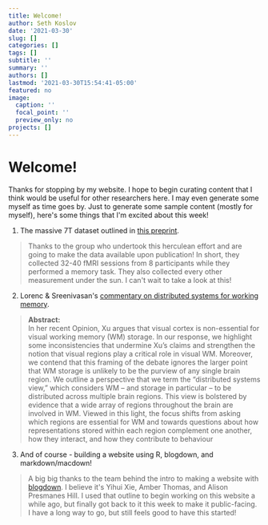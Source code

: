 ```yaml
---
title: Welcome!
author: Seth Koslov
date: '2021-03-30'
slug: []
categories: []
tags: []
subtitle: ''
summary: ''
authors: []
lastmod: '2021-03-30T15:54:41-05:00'
featured: no
image:
  caption: ''
  focal_point: ''
  preview_only: no
projects: []
---
```


# Welcome!

Thanks for stopping by my website. I hope to begin curating content that I think would be useful for other researchers here. I may even generate some myself as time goes by. Just to generate some sample content (mostly for myself), here's some things that I'm excited about this week!

1) The massive 7T dataset outlined in [this preprint](https://www.biorxiv.org/content/10.1101/2021.02.22.432340v1). 
> Thanks to the group who undertook this herculean effort and are going to make the data available upon publication! In short, they collected 32-40 fMRI sessions from 8 participants while they performed a memory task. They also collected every other measurement under the sun. I can't wait to take a look at this!


2) Lorenc & Sreenivasan's [commentary on distributed systems for working memory](https://doi.org/10.1080/13506285.2021.1899091).
> **Abstract:**  
> In her recent Opinion, Xu argues that visual cortex is non-essential for visual working memory (WM) storage. In our response, we highlight some inconsistencies that undermine Xu’s claims and strengthen the notion that visual regions play a critical role in visual WM. Moreover, we contend that this framing of the debate ignores the larger point that WM storage is unlikely to be the purview of any single brain region. We outline a perspective that we term the “distributed systems view,” which considers WM – and storage in particular – to be distributed across multiple brain regions. This view is bolstered by evidence that a wide array of regions throughout the brain are involved in WM. Viewed in this light, the focus shifts from asking which regions are essential for WM and towards questions about how representations stored within each region complement one another, how they interact, and how they contribute to behaviour

3) And of course - building a website using R, blogdown, and markdown/macdown! 
> A big big thanks to the team behind the intro to making a website with [blogdown](https://bookdown.org/yihui/blogdown/). I believe it's Yihui Xie, Amber Thomas, and Alison Presmanes Hill. I used that outline to begin working on this website a while ago, but finally got back to it this week to make it public-facing. I have a long way to go, but still feels good to have this started!